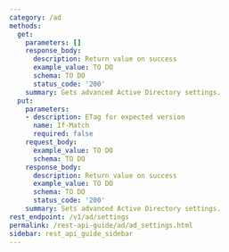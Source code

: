 ```yaml
---
category: /ad
methods:
  get:
    parameters: []
    response_body:
      description: Return value on success
      example_value: TO DO
      schema: TO DO
      status_code: '200'
    summary: Gets advanced Active Directory settings.
  put:
    parameters:
    - description: ETag for expected version
      name: If-Match
      required: false
    request_body:
      example_value: TO DO
      schema: TO DO
    response_body:
      description: Return value on success
      example_value: TO DO
      schema: TO DO
      status_code: '200'
    summary: Sets advanced Active Directory settings.
rest_endpoint: /v1/ad/settings
permalink: /rest-api-guide/ad/ad_settings.html
sidebar: rest_api_guide_sidebar
---
```

